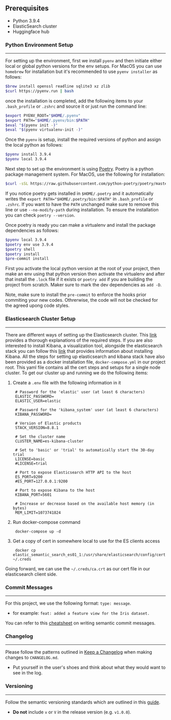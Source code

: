 
## Prerequisites

- Python 3.9.4
- ElasticSearch cluster
- Huggingface hub


### Python Environment Setup
-----
For setting up the environment, first we install `pyenv` and then initiate either local or global python versions for the env setups. For MacOS you can use `homebrew` for installation but it's recommended to use `pyenv installer` as follows:

```bash
$brew install openssl readline sqlite3 xz zlib
$curl https://pyenv.run | bash
```

once the installation is completed, add the following items to your `.bash_profile` or `.zshrc` and source it or just run the command line:

```bash
$export PYENV_ROOT="$HOME/.pyenv"
$export PATH="$HOME/.pyenv/bin:$PATH"
$eval "$(pyenv init -)"
$eval "$(pyenv virtualenv-init -)"
```

Once the `pyenv` is setup, install the required  versions of python and assign the local python as follows:

```bash
$pyenv install 3.9.4
$pyenv local 3.9.4
```

Next step to set up the environment is using [Poetry](https://python-poetry.org/docs/). Poetry is a python package management system. For MacOS, use the following for installation:

```bash
$curl -sSL https://raw.githubusercontent.com/python-poetry/poetry/master/get-poetry.py | python -
```

If you notice poetry gets installed in `$HOME/.poetry` and it automatically writes the `export PATH="$HOME/.poetry/bin:$PATH"` in `.bash_profile` or `.zshrc`. If you want to have the `PATH` unchanged make sure to remove this line or use `--no-modify-path` during installation. To ensure the installation you can check `poetry --version`.

Once poetry is ready you can make a virtualenv and install the package dependencies as follows:

```bash
$pyenv local 3.9.4
$poetry env use 3.9.4
$poetry shell
$poetry install
$pre-commit install
```

First you activate the local python version at the root of your project, then make an env using that python version then activate the virtualenv and after that install the `.lock` file if it exists or `poetry add` if you are building the project from scratch. Maker sure to mark the dev dependencies as `add -D`.

Note, make sure to install the `pre-commit` to enforce the hooks prior commiting your new codes. Othrerwise, the code will not be checked for the agreed upong code styles.


### Elasticsearch Cluster Setup
----
There are different ways of setting up the Elasticsearch cluster. This [link](https://www.elastic.co/guide/en/elasticsearch/reference/current/docker.html) provides a thorough explanations of the required steps. If you are also interested to install Kibana, a visualization tool, alongside the elasticsearch stack you can follow this [link](https://www.elastic.co/guide/en/kibana/8.8/docker.html) that provides information about installing Kibana.
All the steps for setting up elasticsearch and kibana stack have also been provided as a docker installation file, `docker-compose.yml` in our project root. This yaml file contains all the cert steps and setups for a single node cluster. To get our cluster up and running we do the following items:
1. Create a `.env` file with the following information in it


        # Password for the 'elastic' user (at least 6 characters)
        ELASTIC_PASSWORD=
        ELASTIC_USER=elastic

        # Password for the 'kibana_system' user (at least 6 characters)
        KIBANA_PASSWORD=

        # Version of Elastic products
        STACK_VERSION=8.8.1

        # Set the cluster name
        CLUSTER_NAME=es-kibana-cluster

        # Set to 'basic' or 'trial' to automatically start the 30-day trial
        LICENSE=basic
        #LICENSE=trial

        # Port to expose Elasticsearch HTTP API to the host
        ES_PORT=9200
        #ES_PORT=127.0.0.1:9200

        # Port to expose Kibana to the host
        KIBANA_PORT=5601

        # Increase or decrease based on the available host memory (in bytes)
        MEM_LIMIT=1073741824


2. Run docker-compose command

        docker-compose up -d


3. Get a copy of cert in somewhere local to use for the ES clients access

        docker cp elastic_semantic_search_es01_1:/usr/share/elasticsearch/config/certs/ca/ca.crt ~/.creds


Going forward, we can use the `~/.creds/ca.crt` as our cert file in our elasticsearch client side.


### Commit Messages
----
For this project, we use the following format: `type: message`.

* for example: `feat: added a feature view for the Iris dataset.`

You can refer to this [cheatsheet](https://gist.github.com/joshbuchea/6f47e86d2510bce28f8e7f42ae84c716) on writing semantic commit messages.

### Changelog
----
Please follow the patterns outlined in [Keep a Changelog](https://keepachangelog.com/en/1.0.0/) when making changes to `CHANGELOG.md`.
* Put yourself in the user's shoes and think about what they would want to see in the log.

### Versioning
------
Follow the semantic versioning standards which are outlined in this [guide](https://semver.org/).
* **Do not** include `v` or `V` in the release version (e.g. `v1.0.0`).

